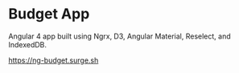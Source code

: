 # Budget App

Angular 4 app built using Ngrx, D3, Angular Material, Reselect, and IndexedDB.

https://ng-budget.surge.sh
